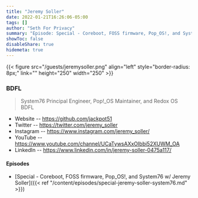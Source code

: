 ```yaml
---
title: "Jeremy Soller"
date: 2022-01-21T16:26:06-05:00
tags: []
author: "Seth For Privacy"
summary: "Episode: Special - Coreboot, FOSS firmware, Pop_OS!, and System76 w/ Jeremy Soller"
showToc: false
disableShare: true
hidemeta: true
---
```


{{< figure src="/guests/jeremysoller.png" align="left" style="border-radius: 8px;" link="" height="250" width="250" >}}

### BDFL

> System76 Principal Engineer, Pop!_OS Maintainer, and Redox OS BDFL

- Website -- https://github.com/jackpot51
- Twitter -- https://twitter.com/jeremy_soller
- Instagram -- https://www.instagram.com/jeremy_soller/
- YouTube -- https://www.youtube.com/channel/UCaTywsAXxOIbbi52XUWM_OA
- LinkedIn -- https://www.linkedin.com/in/jeremy-soller-0475a117/

#### Episodes

- [Special - Coreboot, FOSS firmware, Pop_OS!, and System76 w/ Jeremy Soller]({{< ref "/content/episodes/special-jeremy-soller-system76.md" >}})
